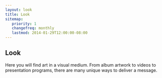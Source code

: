 ```yaml
---
layout: look
title: Look
sitemap:
   priority: 1
   changefreq: monthly
   lastmod: 2014-01-29T12:00:00-08:00
---
```


Look
-----
Here you will find art in a visual medium. From album artwork to videos to presentation programs, there are many unique ways to deliver a message.

